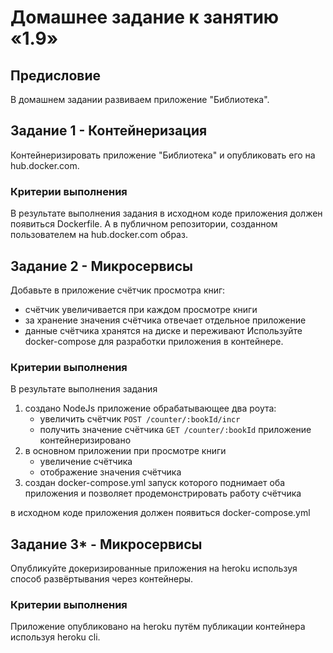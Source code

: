 # Домашнее задание к занятию «1.9»

## Предисловие
В домашнем задании развиваем приложение "Библиотека".

## Задание 1 - Контейнеризация

Контейнеризировать приложение "Библиотека" и опубликовать его на hub.docker.com.

### Критерии выполнения
В результате выполнения задания в исходном коде приложения должен появиться Dockerfile. А в публичном репозитории, созданном пользователем на hub.docker.com образ.

## Задание 2 - Микросервисы

Добавьте в приложение счётчик просмотра книг:
- счётчик увеличивается при каждом просмотре книги
- за хранение значения счётчика отвечает отдельное приложение
- данные счётчика хранятся на диске и переживают
Используйте docker-compose для разработки приложения в контейнере.

### Критерии выполнения
В результате выполнения задания 
1. создано NodeJs приложение обрабатывающее два роута:
   - увеличить счётчик `POST /counter/:bookId/incr`
   - получить значение счётчика `GET /counter/:bookId`
   приложение контейнеризировано
1. в основном приложении при просмотре книги
   - увеличение счётчика
   - отображение значения счётчика
1. создан docker-compose.yml запуск которого поднимает оба приложения и позволяет продемонстрировать работу счётчика

в исходном коде приложения должен появиться docker-compose.yml


## Задание 3* - Микросервисы

Опубликуйте докеризированные приложения на heroku используя способ развёртывания через контейнеры. 

### Критерии выполнения
Приложение опубликовано на heroku путём публикации контейнера используя heroku cli. 